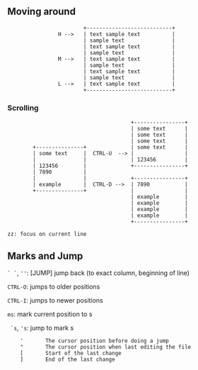 
## Moving around

```text
                        +---------------------------+
                H -->   | text sample text          |
                        | sample text               |
                        | text sample text          |
                        | sample text               |
                M -->   | text sample text          |
                        | sample text               |
                        | text sample text          |
                        | sample text               |
                L -->   | text sample text          |
                        +---------------------------+
```

### Scrolling

```text
                                       +----------------+
                                       | some text      |
                                       | some text      |
                                       | some text      |
        +---------------+              | some text      |
        | some text     |  CTRL-U  --> |                |
        |               |              | 123456         |
        | 123456        |              +----------------+
        | 7890          |
        |               |              +----------------+
        | example       |  CTRL-D -->  | 7890           |
        +---------------+              |                |
                                       | example        |
                                       | example        |
                                       | example        |
                                       | example        |
                                       +----------------+

zz: focus on current line
```

## Marks and Jump

`` ` ` ``, `''`: [JUMP] jump back (to exact column, beginning of line)

`CTRL-O`: jumps to older positions

`CTRL-I`: jumps to newer positions

`ms`: mark current position to s

`` `s``, `'s`: jump to mark s

        '       The cursor position before doing a jump
        "       The cursor position when last editing the file
        [       Start of the last change
        ]       End of the last change
